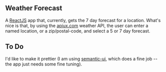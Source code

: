## Weather Forecast

A [ReactJS](https://reactjs.org/) app that, currently, gets the 7 day forecast for a location. What's nice is that, by using the [apiux.com](https://www.apixu.com) weather API, the user can enter a named location, or a zip/postal-code, and select a 5 or 7 day forecast.

## To Do

I'd like to make it prettier (I am using [semantic-ui](https://semantic-ui.com), which does a fine job -- the app just needs some fine tuning).
